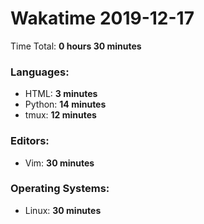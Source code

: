 # Wakatime 2019-12-17

Time Total: **0 hours 30 minutes**

### Languages:
- HTML: **3 minutes** 
- Python: **14 minutes** 
- tmux: **12 minutes** 

### Editors:
- Vim: **30 minutes** 

### Operating Systems:
- Linux: **30 minutes** 

